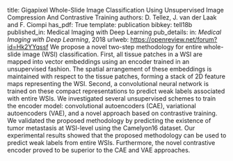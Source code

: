 title: Gigapixel Whole-Slide Image Classification Using Unsupervised Image Compression And Contrastive Training
authors: D. Tellez, J. van der Laak and F. Ciompi
has_pdf: True
template: publication
bibkey: tell18b
published_in: Medical Imaging with Deep Learning
pub_details: in: <i>Medical Imaging with Deep Learning</i>, 2018
urlweb: https://openreview.net/forum?id=Hk2YYqssf
We propose a novel two-step methodology for entire whole-slide image (WSI) classification. First, all tissue patches in a WSI are mapped into vector embeddings using an encoder trained in an unsupervised fashion. The spatial arrangement of these embeddings is maintained with respect to the tissue patches, forming a stack of 2D feature maps representing the WSI. Second, a convolutional neural network is trained on these compact representations to predict weak labels associated with entire WSIs. We investigated several unsupervised schemes to train the encoder model: convolutional autoencoders (CAE), variational autoencoders (VAE), and a novel approach based on contrastive training. We validated the proposed methodology by predicting the existence of tumor metastasis at WSI-level using the Camelyon16 dataset. Our experimental results showed that the proposed methodology can be used to predict weak labels from entire WSIs. Furthermore, the novel contrastive encoder proved to be superior to the CAE and VAE approaches.

